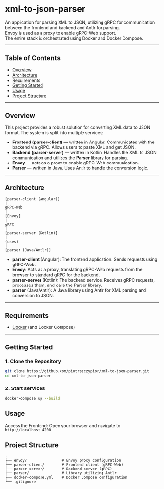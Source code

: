 # xml-to-json-parser

An application for parsing XML to JSON, utilizing gRPC for communication between the frontend and backend and Antlr for parsing.  
Envoy is used as a proxy to enable gRPC-Web support.  
The entire stack is orchestrated using Docker and Docker Compose.

---

## Table of Contents

- [Overview](#overview)
- [Architecture](#architecture)
- [Requirements](#requirements)
- [Getting Started](#getting-started)
- [Usage](#usage)
- [Project Structure](#project-structure)

---

## Overview

This project provides a robust solution for converting XML data to JSON format. The system is split into multiple services:
- **Frontend (parser-client)** — written in Angular. Communicates with the backend via gRPC. Allows users to paste XML and get JSON.
- **Backend (parser-server)** — written in Kotlin. Handles the XML to JSON communication and utilizes the **Parser** library for parsing.
- **Envoy** — acts as a proxy to enable gRPC-Web communication.
- **Parser** — written in Java. Uses Antlr to handle the conversion logic.

---

## Architecture

```
[parser-client (Angular)]
|
gRPC-Web
|
[Envoy]
|
gRPC
|
[parser-server (Kotlin)]
|
(uses)
|
[parser (Java/Antlr)]
```

- **parser-client** (Angular): The frontend application. Sends requests using gRPC-Web.
- **Envoy**: Acts as a proxy, translating gRPC-Web requests from the browser to standard gRPC for the backend.
- **parser-server** (Kotlin): The backend service. Receives gRPC requests, processes them, and calls the Parser library.
- **parser** (Java/Antlr): A Java library using Antlr for XML parsing and conversion to JSON.

---

## Requirements

- [Docker](https://www.docker.com/) (and Docker Compose)

---

## Getting Started

### 1. Clone the Repository

```bash
git clone https://github.com/piotrszczypior/xml-to-json-parser.git
cd xml-to-json-parser
```

### 2. Start services
``` bash 
docker-compose up --build
```

## Usage

Access the Frontend:
Open your browser and navigate to `http://localhost:4200`

## Project Structure

```
.
├── envoy/                # Envoy proxy configuration
├── parser-client/        # Frontend client (gRPC-Web)
├── parser-server/        # Backend server (gRPC)
├── parser/               # Library utilizing Antlr
├── docker-compose.yml    # Docker Compose configuration
└── .gitignore
```


